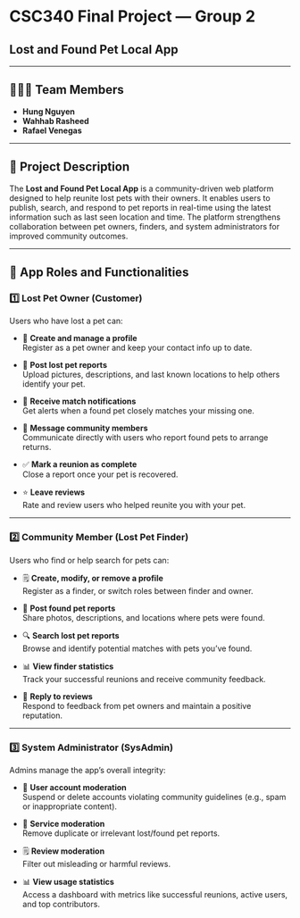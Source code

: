 # CSC340 Final Project — Group 2
## Lost and Found Pet Local App

---

## 🧑‍🧜‍🦭 Team Members
- **Hung Nguyen**  
- **Wahhab Rasheed**  
- **Rafael Venegas**

---

## 📘 Project Description
The **Lost and Found Pet Local App** is a community-driven web platform designed to help reunite lost pets with their owners. It enables users to publish, search, and respond to pet reports in real-time using the latest information such as last seen location and time. The platform strengthens collaboration between pet owners, finders, and system administrators for improved community outcomes.

---

## 💼 App Roles and Functionalities

### 1️⃣ Lost Pet Owner (Customer)  
Users who have lost a pet can:
- 📝 **Create and manage a profile**  
  Register as a pet owner and keep your contact info up to date.
  
- 📌 **Post lost pet reports**  
  Upload pictures, descriptions, and last known locations to help others identify your pet.
  
- 🔔 **Receive match notifications**  
  Get alerts when a found pet closely matches your missing one.
  
- 💬 **Message community members**  
  Communicate directly with users who report found pets to arrange returns.
  
- ✅ **Mark a reunion as complete**  
  Close a report once your pet is recovered.
  
- ⭐ **Leave reviews**  
  Rate and review users who helped reunite you with your pet.

---

### 2️⃣ Community Member (Lost Pet Finder)  
Users who find or help search for pets can:
- 🗒️ **Create, modify, or remove a profile**  
  Register as a finder, or switch roles between finder and owner.

- 📸 **Post found pet reports**  
  Share photos, descriptions, and locations where pets were found.

- 🔍 **Search lost pet reports**  
  Browse and identify potential matches with pets you’ve found.

- 📊 **View finder statistics**  
  Track your successful reunions and receive community feedback.

- 💬 **Reply to reviews**  
  Respond to feedback from pet owners and maintain a positive reputation.

---

### 3️⃣ System Administrator (SysAdmin)
Admins manage the app’s overall integrity:
- 🚫 **User account moderation**  
  Suspend or delete accounts violating community guidelines (e.g., spam or inappropriate content).

- 🧹 **Service moderation**  
  Remove duplicate or irrelevant lost/found pet reports.

- 🗒️ **Review moderation**  
  Filter out misleading or harmful reviews.

- 📊 **View usage statistics**  
  Access a dashboard with metrics like successful reunions, active users, and top contributors.
